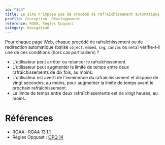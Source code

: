 ```yaml
---
id: "154"
title: Le site n'impose pas de procédé de rafraîchissement automatique non contrôlable par l'utilisateur.
profile: Conception, Développement
reference: RGAA, Règles Opquast
category: Navigation
---
```


Pour chaque page Web, chaque procédé de rafraîchissement ou de redirection automatique (balise `object`, `embed`, `svg`, `canvas` ou `meta`) vérifie-t-il une de ces conditions (hors cas particuliers) ?

* L'utilisateur peut arrêter ou relancer le rafraîchissement.
* L'utilisateur peut augmenter la limite de temps entre deux rafraîchissements de dix fois, au moins.
* L'utilisateur est averti de l'imminence du rafraîchissement et dispose de vingt secondes, au moins, pour augmenter la limite de temps avant le prochain rafraîchissement.
* La limite de temps entre deux rafraîchissements est de vingt heures, au moins.

# Références

*   RGAA : RGAA 13.1.1
*   Règles Opquast : [OPQ 14](https://checklists.opquast.com/fr/assurance-qualite-web/le-site-nimpose-pas-de-redirection-ou-de-rafraichissement-automatique-cote-client)
